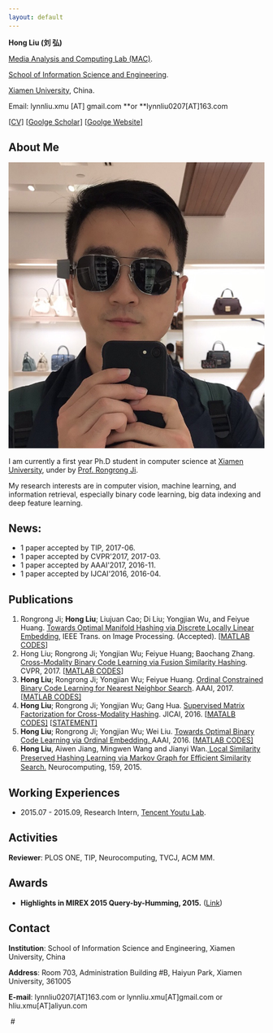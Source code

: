 ```yaml
---
layout: default
---
```


**Hong Liu (刘 弘)**

[Media Analysis and Computing Lab (MAC)](http://mac.xmu.edu.cn/index.php).

[School of Information Science and Engineering](http://information.xmu.edu.cn/portal/).

[Xiamen University](http://www.xmu.edu.cn/), China.

Email: lynnliu.xmu [AT] gmail.com **or **lynnliu0207[AT]163.com                 

[[CV\]](http://mac.xmu.edu.cn/pdf/HongLiu_cv.pdf) [[Goolge Scholar\]](https://scholar.google.com/citations?user=BC7N2dYAAAAJ&hl=zh-CN) [[Goolge Website\]](https://sites.google.com/site/hlxmu27)

## About Me

<img class="profile-picture" src="hongliu.jpg">

I am currently a first year Ph.D student in computer science at [Xiamen University](http://www.xmu.edu.cn/), under by [Prof. Rongrong Ji](http://mac.xmu.edu.cn/rrji-en.html). 

My research interests are in computer vision, machine learning, and information retrieval, especially binary code learning, big data indexing and deep feature learning.

## News:

- 1 paper accepted by TIP, 2017-06.
- 1 paper accepted by CVPR'2017, 2017-03.
- 1 paper accepted by AAAI'2017, 2016-11. 
- 1 paper accepted by IJCAI'2016, 2016-04. 

## Publications

1. Rongrong Ji; **Hong Liu**; Liujuan Cao; Di Liu; Yongjian Wu, and Feiyue Huang. [Towards Optimal Manifold Hashing via Discrete Locally Linear Embedding](http://ieeexplore.ieee.org/abstract/document/8000395/), IEEE Trans. on Image Processing. (Accepted). [[MATLAB CODES](https://github.com/LynnHongLiu/DLLH)]
2. Hong Liu; Rongrong Ji; Yongjian Wu; Feiyue Huang; Baochang Zhang. [Cross-Modality Binary Code Learning via Fusion Similarity Hashing](http://mac.xmu.edu.cn/pdf/3667.pdf). CVPR, 2017. [[MATLAB CODES](https://github.com/LynnHongLiu/FSH)]
3. **Hong Liu**; Rongrong Ji; Yongjian Wu; Feiyue Huang. [Ordinal Constrained Binary Code Learning for Nearest Neighbor Search](https://aaai.org/ocs/index.php/AAAI/AAAI17/paper/view/14813/14399). AAAI, 2017.  [[MATLAB CODES\]](https://github.com/LynnHongLiu/OCH)
4. **Hong Liu**; Rongrong Ji; Yongjian Wu; Gang Hua. [Supervised Matrix Factorization for Cross-Modality Hashing](http://www.ijcai.org/Proceedings/16/Papers/253.pdf). JICAI, 2016. [[MATALB CODES\]](https://github.com/LynnHongLiu/SMFH) [[STATEMENT\]](http://mac.xmu.edu.cn/pdf/RPub.pdf)
5. **Hong Liu**; Rongrong Ji; Yongjian Wu; Wei Liu. [Towards Optimal Binary Code Learning via Ordinal Embedding. ](http://mac.xmu.edu.cn/%E7%BA%AA%E8%8D%A3%E5%B5%98%20@%20%E5%8E%A6%E9%97%A8%E5%A4%A7%E5%AD%A6_files/AAAI16_a.pdf)AAAI, 2016. [[MATLAB CODES\]](https://github.com/LynnHongLiu/OEH)
6. **Hong Liu**, Aiwen Jiang, Mingwen Wang and Jianyi Wan.[ ](https://sites.google.com/site/hlxmu27/goog_1980882544)[Local Similarity Preserved Hashing Learning via Markov Graph for Eﬃcient Similarity Search.](http://www.sciencedirect.com/science/article/pii/S0925231215001538) Neurocomputing, 159, 2015.

## Working Experiences

- 2015.07 - 2015.09, Research Intern, [Tencent Youtu Lab](https://bestimage.qq.com/).

## Activities

**Reviewer**: PLOS ONE, TIP, Neurocomputing, TVCJ, ACM MM.

## Awards

* **Highlights in MIREX 2015 Query-by-Humming, 2015.**  ([Link](http://www.music-ir.org/mirex/wiki/2015:MIREX2015_Results))


## Contact

**Institution**: School of Information Science and Engineering, Xiamen University, China

**Address**: Room 703, Administration Building #B, Haiyun Park, Xiamen University, 361005

**E-mail**:  lynnliu0207[AT]163.com  or lynnliu.xmu[AT]gmail.com or hliu.xmu[AT]aliyun.com
   
  # 
  
   
